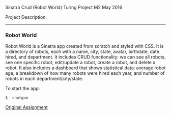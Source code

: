 Sinatra Crud (Robot World)
Turing Project M2
May 2016

Project Description:

----

### Robot World

Robot World is a Sinatra app created from scratch and styled with CSS. It is a directory of robots, each with a name, city, state, avatar, birthdate, date hired, and department. It includes CRUD functionality: we can see all robots, see one specific robot, edit/update a robot, create a robot, and delete a robot. It also includes a dashboard that shows statistical data: average robot age, a breakdown of how many robots were hired each year, and number of robots in each department/city/state.

To start the app:

```
$  shotgun
```

[Original Assignment](https://github.com/turingschool/lesson_plans/blob/master/ruby_02-web_applications_with_ruby/crud_sinatra.markdown)
